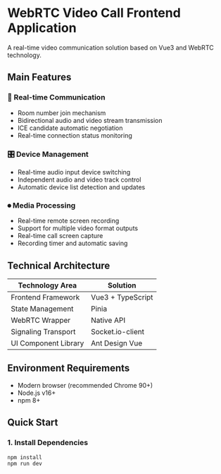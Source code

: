 # WebRTC Video Call Frontend Application

A real-time video communication solution based on Vue3 and WebRTC technology.

## Main Features

### 🎥 Real-time Communication

- Room number join mechanism
- Bidirectional audio and video stream transmission
- ICE candidate automatic negotiation
- Real-time connection status monitoring

### 🎛 Device Management

- Real-time audio input device switching
- Independent audio and video track control
- Automatic device list detection and updates

### ⏺ Media Processing

- Real-time remote screen recording
- Support for multiple video format outputs
- Real-time call screen capture
- Recording timer and automatic saving

## Technical Architecture

| Technology Area     | Solution               |
| ------------------- | ---------------------- |
| Frontend Framework  | Vue3 + TypeScript      |
| State Management    | Pinia                  |
| WebRTC Wrapper      | Native API             |
| Signaling Transport | Socket.io-client       |
| UI Component Library| Ant Design Vue         |

## Environment Requirements

- Modern browser (recommended Chrome 90+)
- Node.js v16+
- npm 8+

## Quick Start

### 1. Install Dependencies

```bash
npm install
npm run dev
